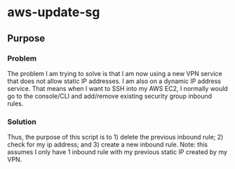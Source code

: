 # aws-update-sg

## Purpose

### Problem
The problem I am trying to solve is that I am now using a new VPN service that does not allow static IP addresses. I am also on a dynamic IP address service. That means when I want to SSH into my AWS EC2, I normally would go to the console/CLI and add/remove existing security group inbound rules.

### Solution
Thus, the purpose of this script is to 1) delete the previous inbound rule; 2) check for my ip address; and 3) create a new inbound rule. Note: this assumes I only have 1 inbound rule with my previous static IP created by my VPN.
